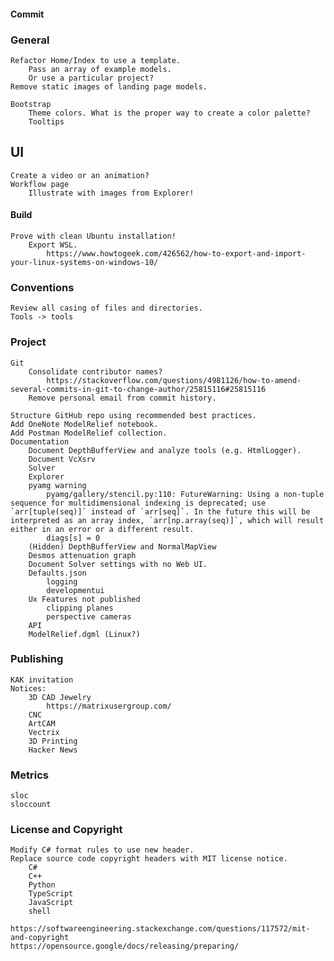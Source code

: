#### Commit     
### General   
    Refactor Home/Index to use a template.
        Pass an array of example models.
        Or use a particular project?
    Remove static images of landing page models.

    Bootstrap
        Theme colors. What is the proper way to create a color palette?
        Tooltips
 ## UI
    Create a video or an animation?
    Workflow page
        Illustrate with images from Explorer!
#### Build
    Prove with clean Ubuntu installation!
        Export WSL.
            https://www.howtogeek.com/426562/how-to-export-and-import-your-linux-systems-on-windows-10/
### Conventions
    Review all casing of files and directories.
    Tools -> tools
### Project
    Git
        Consolidate contributor names?
            https://stackoverflow.com/questions/4981126/how-to-amend-several-commits-in-git-to-change-author/25815116#25815116
        Remove personal email from commit history.

    Structure GitHub repo using recommended best practices.
    Add OneNote ModelRelief notebook.
    Add Postman ModelRelief collection.
    Documentation
        Document DepthBufferView and analyze tools (e.g. HtmlLogger).
        Document VcXsrv
        Solver
        Explorer
        pyamg warning
            pyamg/gallery/stencil.py:110: FutureWarning: Using a non-tuple sequence for multidimensional indexing is deprecated; use `arr[tuple(seq)]` instead of `arr[seq]`. In the future this will be interpreted as an array index, `arr[np.array(seq)]`, which will result either in an error or a different result.
            diags[s] = 0
        (Hidden) DepthBufferView and NormalMapView
        Desmos attenuation graph
        Document Solver settings with no Web UI.
        Defaults.json
            logging
            developmentui
        Ux Features not published
            clipping planes
            perspective cameras
        API
        ModelRelief.dgml (Linux?)
### Publishing
    KAK invitation
    Notices:
        3D CAD Jewelry
            https://matrixusergroup.com/
        CNC
        ArtCAM
        Vectrix
        3D Printing
        Hacker News
### Metrics
    sloc
    sloccount
### License and Copyright
    Modify C# format rules to use new header.
    Replace source code copyright headers with MIT license notice.
        C#
        C++ 
        Python
        TypeScript
        JavaScript
        shell

    https://softwareengineering.stackexchange.com/questions/117572/mit-and-copyright
    https://opensource.google/docs/releasing/preparing/
